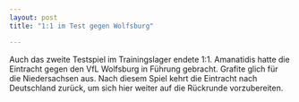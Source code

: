 ```yaml
---
layout: post
title: "1:1 im Test gegen Wolfsburg"

---
```


Auch das zweite Testspiel im Trainingslager endete 1:1. Amanatidis hatte die Eintracht gegen den VfL Wolfsburg in Führung gebracht. Grafite glich für die Niedersachsen aus. Nach diesem Spiel kehrt die Eintracht nach Deutschland zurück, um sich hier weiter auf die Rückrunde vorzubereiten.


